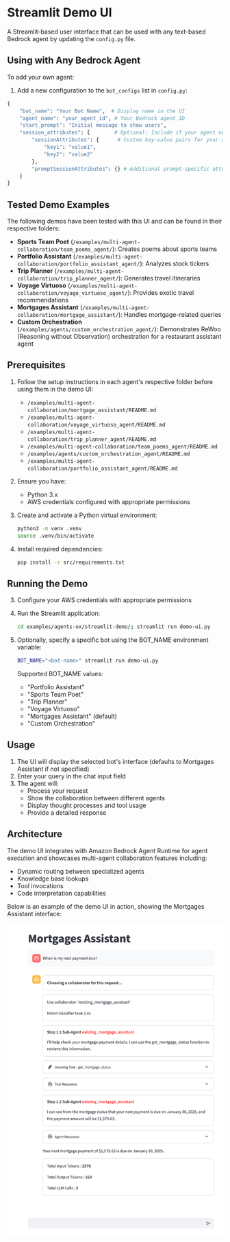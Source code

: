 # Streamlit Demo UI

A Streamlit-based user interface that can be used with any text-based Bedrock agent by updating the `config.py` file.

## Using with Any Bedrock Agent

To add your own agent:

1. Add a new configuration to the `bot_configs` list in `config.py`:
```python
{
    "bot_name": "Your Bot Name",  # Display name in the UI
    "agent_name": "your_agent_id", # Your Bedrock agent ID
    "start_prompt": "Initial message to show users",
    "session_attributes": {        # Optional: Include if your agent needs specific session attributes
        "sessionAttributes": {      # Custom key-value pairs for your agent's session
            "key1": "value1",
            "key2": "value2"
        },
        "promptSessionAttributes": {} # Additional prompt-specific attributes if needed
    }
}
```

## Tested Demo Examples

The following demos have been tested with this UI and can be found in their respective folders:


- **Sports Team Poet** (`/examples/multi-agent-collaboration/team_poems_agent/`): Creates poems about sports teams
- **Portfolio Assistant** (`/examples/multi-agent-collaboration/portfolio_assistant_agent/`): Analyzes stock tickers
- **Trip Planner** (`/examples/multi-agent-collaboration/trip_planner_agent/`): Generates travel itineraries
- **Voyage Virtuoso** (`/examples/multi-agent-collaboration/voyage_virtuoso_agent/`): Provides exotic travel recommendations
- **Mortgages Assistant** (`/examples/multi-agent-collaboration/mortgage_assistant/`): Handles mortgage-related queries
- **Custom Orchestration** (`/examples/agents/custom_orchestration_agent/`): Demonstrates ReWoo (Reasoning without Observation) orchestration for a restaurant assistant agent

## Prerequisites

1. Follow the setup instructions in each agent's respective folder before using them in the demo UI:
   - `/examples/multi-agent-collaboration/mortgage_assistant/README.md`
   - `/examples/multi-agent-collaboration/voyage_virtuoso_agent/README.md`
   - `/examples/multi-agent-collaboration/trip_planner_agent/README.md`
   - `/examples/multi-agent-collaboration/team_poems_agent/README.md`
   - `/examples/agents/custom_orchestration_agent/README.md`
   - `/examples/multi-agent-collaboration/portfolio_assistant_agent/README.md`

2. Ensure you have:
   - Python 3.x
   - AWS credentials configured with appropriate permissions

3. Create and activate a Python virtual environment:
   ```bash
   python3 -m venv .venv
   source .venv/bin/activate  
   ```

4. Install required dependencies:
   ```bash
   pip install -r src/requirements.txt
   ```

## Running the Demo

3. Configure your AWS credentials with appropriate permissions

4. Run the Streamlit application:
   ```bash
   cd examples/agents-ux/streamlit-demo/; streamlit run demo-ui.py
   ```

5. Optionally, specify a specific bot using the BOT_NAME environment variable:
   ```bash
   BOT_NAME="<bot-name>" streamlit run demo-ui.py
   ```

   Supported BOT_NAME values:
   - "Portfolio Assistant" 
   - "Sports Team Poet"
   - "Trip Planner"
   - "Voyage Virtuoso"
   - "Mortgages Assistant" (default)
   - "Custom Orchestration"

## Usage

1. The UI will display the selected bot's interface (defaults to Mortgages Assistant if not specified)
2. Enter your query in the chat input field
3. The agent will:
   - Process your request
   - Show the collaboration between different agents
   - Display thought processes and tool usage
   - Provide a detailed response

## Architecture

The demo UI integrates with Amazon Bedrock Agent Runtime for agent execution and showcases multi-agent collaboration features including:

- Dynamic routing between specialized agents
- Knowledge base lookups
- Tool invocations
- Code interpretation capabilities

Below is an example of the demo UI in action, showing the Mortgages Assistant interface:

![Demo UI Screenshot](demo-ui.png)
